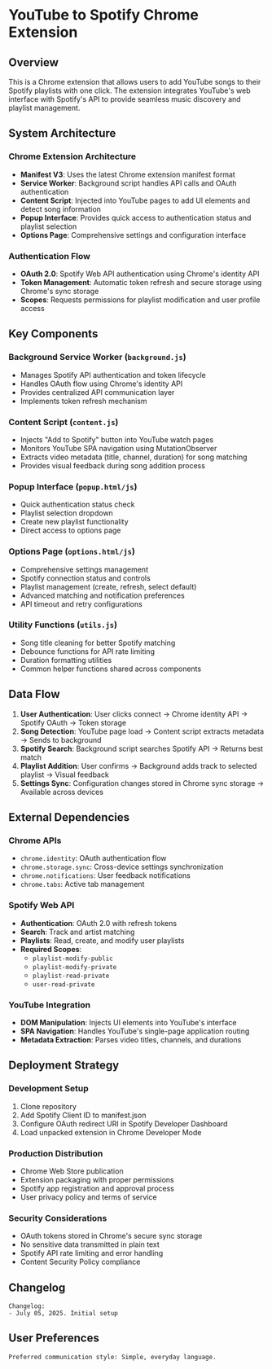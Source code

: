 # YouTube to Spotify Chrome Extension

## Overview

This is a Chrome extension that allows users to add YouTube songs to their Spotify playlists with one click. The extension integrates YouTube's web interface with Spotify's API to provide seamless music discovery and playlist management.

## System Architecture

### Chrome Extension Architecture
- **Manifest V3**: Uses the latest Chrome extension manifest format
- **Service Worker**: Background script handles API calls and OAuth authentication
- **Content Script**: Injected into YouTube pages to add UI elements and detect song information
- **Popup Interface**: Provides quick access to authentication status and playlist selection
- **Options Page**: Comprehensive settings and configuration interface

### Authentication Flow
- **OAuth 2.0**: Spotify Web API authentication using Chrome's identity API
- **Token Management**: Automatic token refresh and secure storage using Chrome's sync storage
- **Scopes**: Requests permissions for playlist modification and user profile access

## Key Components

### Background Service Worker (`background.js`)
- Manages Spotify API authentication and token lifecycle
- Handles OAuth flow using Chrome's identity API
- Provides centralized API communication layer
- Implements token refresh mechanism

### Content Script (`content.js`)
- Injects "Add to Spotify" button into YouTube watch pages
- Monitors YouTube SPA navigation using MutationObserver
- Extracts video metadata (title, channel, duration) for song matching
- Provides visual feedback during song addition process

### Popup Interface (`popup.html/js`)
- Quick authentication status check
- Playlist selection dropdown
- Create new playlist functionality
- Direct access to options page

### Options Page (`options.html/js`)
- Comprehensive settings management
- Spotify connection status and controls
- Playlist management (create, refresh, select default)
- Advanced matching and notification preferences
- API timeout and retry configurations

### Utility Functions (`utils.js`)
- Song title cleaning for better Spotify matching
- Debounce functions for API rate limiting
- Duration formatting utilities
- Common helper functions shared across components

## Data Flow

1. **User Authentication**: User clicks connect → Chrome identity API → Spotify OAuth → Token storage
2. **Song Detection**: YouTube page load → Content script extracts metadata → Sends to background
3. **Spotify Search**: Background script searches Spotify API → Returns best match
4. **Playlist Addition**: User confirms → Background adds track to selected playlist → Visual feedback
5. **Settings Sync**: Configuration changes stored in Chrome sync storage → Available across devices

## External Dependencies

### Chrome APIs
- `chrome.identity`: OAuth authentication flow
- `chrome.storage.sync`: Cross-device settings synchronization
- `chrome.notifications`: User feedback notifications
- `chrome.tabs`: Active tab management

### Spotify Web API
- **Authentication**: OAuth 2.0 with refresh tokens
- **Search**: Track and artist matching
- **Playlists**: Read, create, and modify user playlists
- **Required Scopes**: 
  - `playlist-modify-public`
  - `playlist-modify-private`
  - `playlist-read-private`
  - `user-read-private`

### YouTube Integration
- **DOM Manipulation**: Injects UI elements into YouTube's interface
- **SPA Navigation**: Handles YouTube's single-page application routing
- **Metadata Extraction**: Parses video titles, channels, and durations

## Deployment Strategy

### Development Setup
1. Clone repository
2. Add Spotify Client ID to manifest.json
3. Configure OAuth redirect URI in Spotify Developer Dashboard
4. Load unpacked extension in Chrome Developer Mode

### Production Distribution
- Chrome Web Store publication
- Extension packaging with proper permissions
- Spotify app registration and approval process
- User privacy policy and terms of service

### Security Considerations
- OAuth tokens stored in Chrome's secure sync storage
- No sensitive data transmitted in plain text
- Spotify API rate limiting and error handling
- Content Security Policy compliance

## Changelog

```
Changelog:
- July 05, 2025. Initial setup
```

## User Preferences

```
Preferred communication style: Simple, everyday language.
```